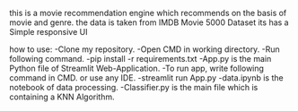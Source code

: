 this is a movie recommendation engine which recommends on the basis of movie and genre.
the data is taken from IMDB Movie 5000 Dataset
its has a Simple responsive UI

how to use:
-Clone my repository.
-Open CMD in working directory.
-Run following command.
-pip install -r requirements.txt
-App.py is the main Python file of Streamlit Web-Application.
-To run app, write following command in CMD. or use any IDE.
-streamlit run App.py
-data.ipynb is the notebook of data processing.
-Classifier.py is the main file which is containing a KNN Algorithm.
